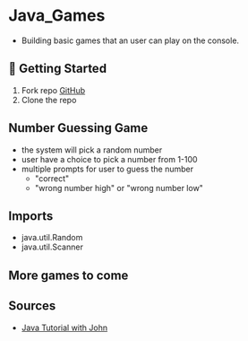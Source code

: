 # Java_Games

- Building basic games that an user can play on the console.

## 🚀 Getting Started

1. Fork repo [GitHub](https://github.com/mrloulass/Java_Games)
2. Clone the repo 

## Number Guessing Game

- the system will pick a random number
- user have a choice to pick a number from 1-100
- multiple prompts for user to guess the number
	- "correct"
	- "wrong number high" or "wrong number low"

## Imports

- java.util.Random
- java.util.Scanner

## More games to come

## Sources

- [Java Tutorial with John](https://www.youtube.com/watch?v=j_ax_yT7KW0) 
